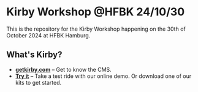 # Kirby Workshop @HFBK 24/10/30

This is the repository for the Kirby Workshop happening on the 30th of October 2024 at HFBK Hamburg.

## What's Kirby?

-   **[getkirby.com](https://getkirby.com)** – Get to know the CMS.
-   **[Try it](https://getkirby.com/try)** – Take a test ride with our online demo. Or download one of our kits to get started.
